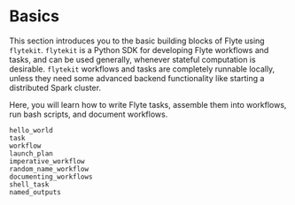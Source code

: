 # Basics

This section introduces you to the basic building blocks of Flyte
using `flytekit`. `flytekit` is a Python SDK for developing Flyte workflows and
tasks, and can be used generally, whenever stateful computation is desirable.
`flytekit` workflows and tasks are completely runnable locally, unless they need
some advanced backend functionality like starting a distributed Spark cluster.

Here, you will learn how to write Flyte tasks, assemble them into workflows,
run bash scripts, and document workflows.

```{auto-examples-toc}
hello_world
task
workflow
launch_plan
imperative_workflow
random_name_workflow
documenting_workflows
shell_task
named_outputs
```
